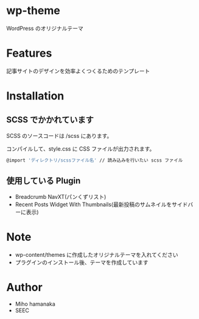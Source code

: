 # wp-theme

WordPress のオリジナルテーマ

# Features

記事サイトのデザインを効率よくつくるためのテンプレート

# Installation

## SCSS でかかれています

SCSS のソースコードは /scss にあります。

コンパイルして、style.css に CSS ファイルが出力されます。

```bash
@import 'ディレクトリ/scssファイル名' // 読み込みを行いたい scss ファイル
```

## 使用している Plugin

- Breadcrumb NavXT(パンくずリスト)
- Recent Posts Widget With Thumbnails(最新投稿のサムネイルをサイドバーに表示)

# Note

- wp-content/themes に作成したオリジナルテーマを入れてください
- プラグインのインストール後、テーマを作成しています

# Author

- Miho hamanaka
- SEEC
